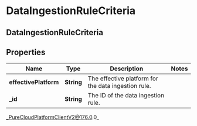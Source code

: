 # DataIngestionRuleCriteria

## DataIngestionRuleCriteria

## Properties

|Name | Type | Description | Notes|
|------------ | ------------- | ------------- | -------------|
| **effectivePlatform** | **String** | The effective platform for the data ingestion rule. | |
| **_id** | **String** | The ID of the data ingestion rule. | |



_PureCloudPlatformClientV2@176.0.0_
